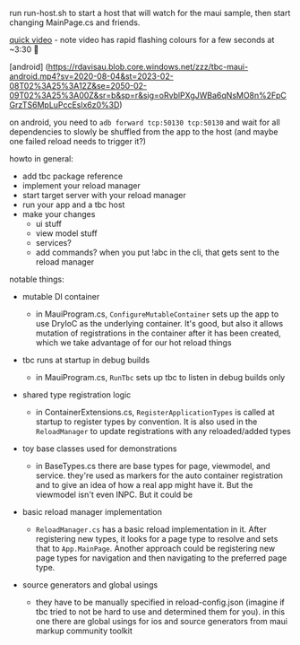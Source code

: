 run run-host.sh to start a host that will watch for the maui sample, then start changing MainPage.cs and friends.

[quick video](https://rdavisau.blob.core.windows.net/zzz/tbc-maui.mp4?sv=2020-08-04&st=2023-01-12T05%3A07%3A25Z&se=2050-01-11T15%3A00%3A00Z&sr=b&sp=r&sig=ukrEaCJ15tyjn5pGd0wdMVxWsamVLLcZ20h6oB0B7lY%3D) - note video has rapid flashing colours for a few seconds at ~3:30 🚦

[android] (https://rdavisau.blob.core.windows.net/zzz/tbc-maui-android.mp4?sv=2020-08-04&st=2023-02-08T02%3A25%3A12Z&se=2050-02-09T02%3A25%3A00Z&sr=b&sp=r&sig=oRvblPXgJWBa6qNsMO8n%2FpCGrzTS6MpLuPccEslx6z0%3D)

on android, you need to `adb forward tcp:50130 tcp:50130` and wait for all dependencies to slowly be shuffled from the app to the host (and maybe one failed reload needs to trigger it?)

howto in general: 

* add tbc package reference
* implement your reload manager
* start target server with your reload manager
* run your app and a tbc host 
* make your changes
  * ui stuff
  * view model stuff
  * services?
  * add commands? when you put !abc in the cli, that gets sent to the reload manager

notable things:

* mutable DI container 
  * in MauiProgram.cs, `ConfigureMutableContainer` sets up the app to use DryIoC as the underlying container. It's good, but also it allows mutation of registrations in the container after it has been created, which we take advantage of for our hot reload things
  
* tbc runs at startup in debug builds
  * in MauiProgram.cs, `RunTbc` sets up tbc to listen in debug builds only

* shared type registration logic
  * in ContainerExtensions.cs, `RegisterApplicationTypes` is called at startup to register types by convention. It is also used in the `ReloadManager` to update registrations with any reloaded/added types

* toy base classes used for demonstrations
  * in BaseTypes.cs there are base types for page, viewmodel, and service. they're used as markers for the auto container registration and to give an idea of how a real app might have it. But the viewmodel isn't even INPC. But it could be

* basic reload manager implementation
  * `ReloadManager.cs` has a basic reload implementation in it. After registering new types, it looks for a page type to resolve and sets that to `App.MainPage`. Another approach could be registering new page types for navigation and then navigating to the preferred page type.

* source generators and global usings
  * they have to be manually specified in reload-config.json (imagine if tbc tried to not be hard to use and determined them for you). in this one there are global usings for ios and source generators from maui markup community toolkit


